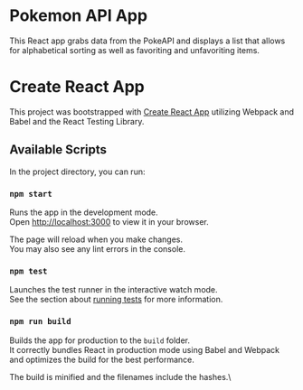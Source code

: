 # Pokemon API App

This React app grabs data from the PokeAPI and displays a list that allows for alphabetical sorting as well as favoriting and unfavoriting items.

# Create React App

This project was bootstrapped with [Create React App](https://github.com/facebook/create-react-app) utilizing Webpack and Babel and the React Testing Library.

## Available Scripts

In the project directory, you can run:

### `npm start`

Runs the app in the development mode.\
Open [http://localhost:3000](http://localhost:3000) to view it in your browser.

The page will reload when you make changes.\
You may also see any lint errors in the console.

### `npm test`

Launches the test runner in the interactive watch mode.\
See the section about [running tests](https://facebook.github.io/create-react-app/docs/running-tests) for more information.

### `npm run build`

Builds the app for production to the `build` folder.\
It correctly bundles React in production mode using Babel and Webpack and optimizes the build for the best performance.

The build is minified and the filenames include the hashes.\
